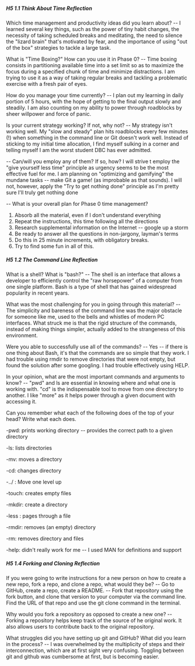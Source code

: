 ##### H5 1.1 Think About Time Reflection

Which time management and productivity ideas did you learn about?
-- I learned several key things, such as the power of tiny habit changes, the necessity of taking scheduled breaks and meditating, the need to silence the "lizard brain" that's motivated by fear, and the importance of using "out of the box" strategies to tackle a large task.

What is "Time Boxing?" How can you use it in Phase 0?
-- Time boxing consists in partitioning available time into a set limit so as to maximize the focus during a specified chunk of time and minimize distractions. I am trying to use it as a way of taking regular breaks and tackling a problematic exercise with a fresh pair of eyes.

How do you manage your time currently?
-- I plan out my learning in daily portion of 5 hours, with the hope of getting to the final output slowly and steadily. I am also counting on my ability to power through roadblocks by sheer willpower and force of panic.

Is your current strategy working? If not, why not?
-- My strategy isn't working well. My "slow and steady" plan hits roadblocks every few minutes (!) when something in the command line or Git doesn't work well. Instead of sticking to my initial time allocation, I find myself sulking in a corner and telling myself I am the worst student DBC has ever admitted.

-- Can/will you employ any of them? If so, how?
I will strive t employ the "give yourself less time" principle as urgency seems to be the most effective fuel for me. I am planning on "optimizing and gamifying" the mundane tasks -- make Git a game! (as improbable as that sounds). I will not, however, apply the "Try to get nothing done" principle as I'm pretty sure I'll truly get nothing done

-- What is your overall plan for Phase 0 time management?
1.  Absorb all the material, even if I don't understand everything
2. Repeat the instructions, this time following all the directions
3. Research supplemental information on the Internet -- google up a storm
4. Be ready to answer all the questions in non-jargony, layman's terms
5. Do this in 25 minute increments, with obligatory breaks.
6. Try to find some fun in all of this.


##### H5 1.2 The Command Line Reflection

What is a shell? What is "bash?"
-- The shell is an interface that allows a developer to efficiently control the "raw horsepower" of a computer from one single platform. Bash is a type of shell that has gained widespread popularity in recent years.

What was the most challenging for you in going through this material?
-- The simplicity and bareness of the command line was the major obstacle for someone like me, used to the bells and whistles of modern PC interfaces. What struck me is that the rigid structure of the commands, instead of making things simpler, actually added to the strangeness of this environment.

Were you able to successfully use all of the commands?
-- Yes -- if there is one thing about Bash, it's that the commands are so simple that they work. I had trouble using rmdir to remove directories that were not empty, but found the solution after some googling.  I had trouble effectively using HELP.

In your opinion, what are the most important commands and arguments to know?
-- "pwd" and ls are essential in knowing where and what one is working with. "cd" is the indispensable tool to move from one directory to another.  I like "more" as it helps power through a given document with accessing it.

Can you remember what each of the following does of the top of your head? Write what each does.

-pwd:  prints working directory -- provides the correct path to a given directory

-ls:  lists directories

-mv: moves a directory

-cd: changes directory

-../ : Move one level up

-touch:  creates empty files

-mkdir: create a directory

-less :  pages through a file

-rmdir: removes (an empty) directory

-rm: removes directory and files

-help: didn't really work for me -- I used MAN for definitions and support



##### H5 1.4 Forking and Cloning Reflection



If you were going to write instructions for a new person on how to create a new repo, fork a repo, and clone a repo, what would they be?
-- Go to GitHub, create a repo, create a README.
-- Fork that repository using the fork button,  and clone that version to your computer via the command line. Find the URL of that repo and use the git clone command in the terminal.

Why would you fork a repository as opposed to create a new one?
-- Forking a repository helps keep track of the source of he original work. It also allows users to contribute back to the original repository.

What struggles did you have setting up git and GitHub? What did you learn in the process?
-- I was overwhelmed by the multiplicity of steps and their interconnection, which are at first sight very confusing. Toggling between git and github was cumbersome at first, but is becoming easier.


